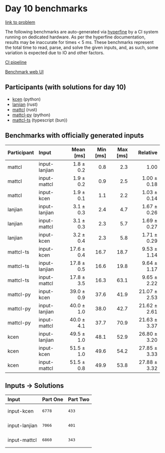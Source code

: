 # Day 10 benchmarks

[link to problem](https://adventofcode.com/2023/day/10)

The following benchmarks are auto-generated via
[hyperfine](https://github.com/sharkdp/hyperfine) by a CI system running on
dedicated hardware. As per the hyperfine documentation, results may be
inaccurate for times < 5 ms. These benchmarks represent the total time to read,
parse, and solve the given inputs, and, as such, some variation is expected due
to IO and other factors.

[CI pipeline](http://ci.papercode.net:8080/teams/main/pipelines/aoc2023)

[Benchmark web UI](https://aoc.ancalagon.black)


## Participants (with solutions for day 10)

- [kcen](https://github.com/kcen/aoc2023) (python)
- [lanjian](https://github.com/lanjian/aoc-2023) (rust)
- [mattcl](https://github.com/mattcl/aoc2023) (rust)
- [mattcl-py](https://github.com/mattcl/aoc2023-py) (python)
- [mattcl-ts](https://github.com/mattcl/aoc2023-js) (typescript (bun))


## Benchmarks with officially generated inputs

| Participant | Input | Mean [ms] | Min [ms] | Max [ms] | Relative |
|:---|:---|---:|---:|---:|---:|
| mattcl | input-lanjian | 1.8 ± 0.2 | 0.8 | 2.3 | 1.00 |
| mattcl | input-mattcl | 1.9 ± 0.2 | 0.9 | 2.5 | 1.00 ± 0.18 |
| mattcl | input-kcen | 1.9 ± 0.1 | 1.1 | 2.2 | 1.03 ± 0.14 |
| lanjian | input-lanjian | 3.1 ± 0.3 | 2.4 | 4.7 | 1.67 ± 0.26 |
| lanjian | input-mattcl | 3.1 ± 0.3 | 2.3 | 5.7 | 1.69 ± 0.27 |
| lanjian | input-kcen | 3.2 ± 0.4 | 2.3 | 5.8 | 1.71 ± 0.29 |
| mattcl-ts | input-kcen | 17.6 ± 0.4 | 16.7 | 18.7 | 9.53 ± 1.14 |
| mattcl-ts | input-lanjian | 17.8 ± 0.5 | 16.6 | 19.8 | 9.64 ± 1.17 |
| mattcl-ts | input-mattcl | 17.8 ± 3.5 | 16.3 | 63.1 | 9.65 ± 2.22 |
| mattcl-py | input-kcen | 39.0 ± 0.9 | 37.6 | 41.9 | 21.07 ± 2.53 |
| mattcl-py | input-lanjian | 40.0 ± 1.0 | 38.0 | 42.7 | 21.62 ± 2.61 |
| mattcl-py | input-mattcl | 40.0 ± 4.1 | 37.7 | 70.9 | 21.63 ± 3.37 |
| kcen | input-lanjian | 49.5 ± 1.0 | 48.1 | 52.9 | 26.80 ± 3.20 |
| kcen | input-kcen | 51.5 ± 1.0 | 49.6 | 54.2 | 27.85 ± 3.33 |
| kcen | input-mattcl | 51.5 ± 0.8 | 49.9 | 53.8 | 27.88 ± 3.32 |


## Inputs -> Solutions

| Input | Part One | Part Two |
|:---|:---|:---|
|input-kcen|<pre>6778</pre>|<pre>433</pre>|
|input-lanjian|<pre>7066</pre>|<pre>401</pre>|
|input-mattcl|<pre>6860</pre>|<pre>343</pre>|